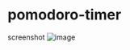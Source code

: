 # pomodoro-timer

screenshot
![image](https://user-images.githubusercontent.com/34175263/231035944-4823984d-d09e-4b32-8202-6b5dc1a80ff0.png)
